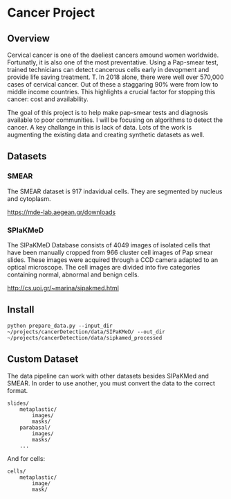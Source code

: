 # Cancer Project

## Overview

Cervical cancer is one of the daeliest cancers amound women worldwide. Fortunatly, it is also one of the most preventative.
Using a Pap-smear test, trained technicians can detect cancerous cells early in devopment and provide life saving treatment.
T. In 2018 alone, there were well over 570,000 cases of cervical cancer. Out of these a staggaring 90% were from low to middle income
countries. This highlights a crucial factor for stopping this cancer: cost and availability.

The goal of this project is to help make pap-smear tests and diagnosis available to poor communities. I will be focusing on algorithms
to detect the cancer. A key challange in this is lack of data. Lots of the work is augmenting the existing data and creating synthetic
datasets as well. 

## Datasets

###  SMEAR

The SMEAR dataset is 917 indavidual cells. They are segmented by nucleus and cytoplasm.

<https://mde-lab.aegean.gr/downloads>

### SPIaKMeD

The SIPaKMeD Database consists of 4049 images of isolated cells that have been manually cropped from 966 cluster cell images of Pap smear slides. These images were acquired through a CCD camera adapted to an optical microscope. The cell images are divided into five categories containing normal, abnormal and benign cells.

<http://cs.uoi.gr/~marina/sipakmed.html>

## Install

```
python prepare_data.py --input_dir ~/projects/cancerDetection/data/SIPaKMeD/ --out_dir ~/projects/cancerDetection/data/sipkamed_processed

```

## Custom Dataset

The data pipeline can work with other datasets besides SIPaKMed and SMEAR. In order to
use another, you must convert the data to the correct format.

    slides/
        metaplastic/
            images/
            masks/
        parabasal/
            images/
            masks/
        ...

And for cells:

    cells/
        metaplastic/
            image/
            mask/

